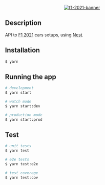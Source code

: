 <p align="center">
  <a href="https://www.codemasters.com/game/f1-2021/" target="blank"><img src="https://www.codemasters.com/wp-content/uploads/2021/07/f1-2021.jpg" alt="f1-2021-banner" /></a>
</p>

## Description

API to [F1 2021](https://www.codemasters.com/game/f1-2021/) cars setups, using [Nest](https://github.com/nestjs/nest).

## Installation

```bash
$ yarn
```

## Running the app

```bash
# development
$ yarn start

# watch mode
$ yarn start:dev

# production mode
$ yarn start:prod
```

## Test

```bash
# unit tests
$ yarn test

# e2e tests
$ yarn test:e2e

# test coverage
$ yarn test:cov
```
